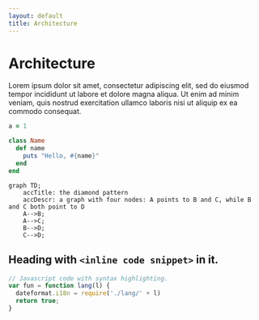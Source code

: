 ```yaml
---
layout: default
title: Architecture
---
```


# Architecture
Lorem ipsum dolor sit amet, consectetur adipiscing elit, sed do eiusmod tempor incididunt ut labore et dolore magna aliqua. Ut enim ad minim veniam, quis nostrud exercitation ullamco laboris nisi ut aliquip ex ea commodo consequat.

```ruby
a = 1

class Name
  def name
    puts "Hello, #{name}"
  end
end
```

```mermaid
graph TD;
    accTitle: the diamond pattern
    accDescr: a graph with four nodes: A points to B and C, while B and C both point to D
    A-->B;
    A-->C;
    B-->D;
    C-->D;
```

## Heading with `<inline code snippet>` in it.

```js
// Javascript code with syntax highlighting.
var fun = function lang(l) {
  dateformat.i18n = require('./lang/' + l)
  return true;
}
```

